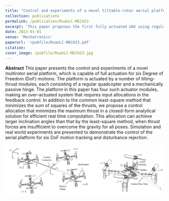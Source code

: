 ```yaml
---
title: "Control and experiments of a novel tiltable-rotor aerial platform comprising quadcopters and passive hinges"
collection: publications
permalink: /publication/RuanLC-MECH23
excerpt: 'This paper proposes the first fully actuated UAV using regular quadcopters and passive hinges as actuation modules.'
date: 2023-01-01
venue: 'Mechatronics'
paperurl: '/pubfile/RuanLC-MECH23.pdf'
citation: 
cover_image: /pubfile/RuanLC-MECH23.jpg
---
```



**Abstract** This paper presents the control and experiments of a novel multirotor aerial platform, which is capable of full actuation for six Degree of Freedom (DoF) motions. The platform is actuated by a number of tilting-thrust modules, each consisting of a regular quadcopter and a mechanically passive hinge. The platform in this paper has four such actuator modules, making an over-actuated system that requires input allocations in the feedback control. In addition to the common least-square method that minimizes the sum of squares of the thrusts, we propose a control allocation that minimizes the maximum thrust in a closed-form analytical solution for efficient real time computation. This allocation can achieve larger inclination angles than that by the least-square method, when thrust forces are insufficient to overcome the gravity for all poses. Simulation and real world experiments are presented to demonstrate the control of the aerial platform for six DoF motion tracking and disturbance rejection.

![picture](/pubfile/RuanLC-MECH23.jpg)
